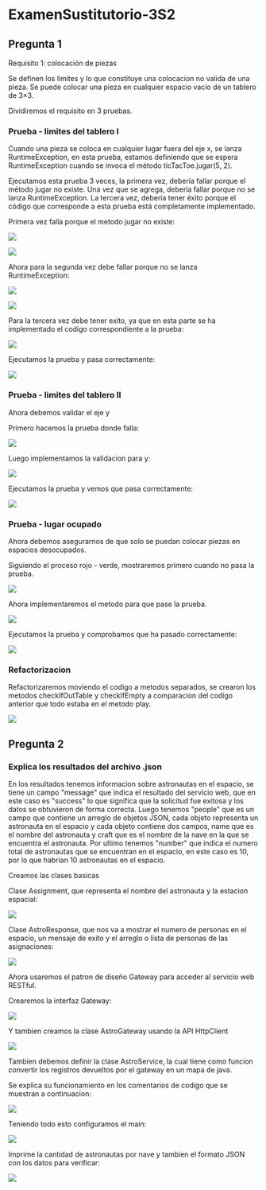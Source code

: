 # ExamenSustitutorio-3S2

## Pregunta 1

Requisito 1: colocación de piezas

Se definen los limites y lo que constituye una colocacion no valida de una pieza. Se puede
colocar una pieza en cualquier espacio vacío de un tablero de 3×3.

Dividiremos el requisito en 3 pruebas.

### Prueba - limites del tablero I

Cuando una pieza se coloca en cualquier lugar fuera del eje x, se lanza RuntimeException, en esta prueba,
estamos definiendo que se espera RuntimeException cuando se invoca el método ticTacToe.jugar(5, 2).

Ejecutamos esta prueba 3 veces, la primera vez, debería fallar porque el método jugar no existe. Una vez que se agrega,
debería fallar porque no se lanza RuntimeException. La tercera vez, debería tener éxito porque el
código que corresponde a esta prueba está completamente implementado.

Primera vez falla porque el metodo jugar no existe:

![](assets/8.jpg)

![](assets/9.jpg)

Ahora para la segunda vez debe fallar porque no se lanza RuntimeException:

![](assets/10.jpg)

![](assets/11.jpg)

Para la tercera vez debe tener exito, ya que en esta parte se ha implementado el codigo 
correspondiente a la prueba:

![](assets/12.jpg)

Ejecutamos la prueba y pasa correctamente:

![](assets/13.jpg)

### Prueba - limites del tablero II

Ahora debemos validar el eje y

Primero hacemos la prueba donde falla:

![](assets/14.jpg)

Luego implementamos la validacion para y:

![](assets/15.jpg)

Ejecutamos la prueba y vemos que pasa correctamente:

![](assets/16.jpg)

### Prueba - lugar ocupado

Ahora debemos asegurarnos de que solo se puedan colocar piezas en espacios desocupados.

Siguiendo el proceso rojo - verde, mostraremos primero cuando no pasa la prueba.

![](assets/18.jpg)

Ahora implementaremos el metodo para que pase la prueba.

![](assets/19.jpg)

Ejecutamos la prueba y comprobamos que ha pasado correctamente:

![](assets/20.jpg)

### Refactorizacion

Refactorizaremos moviendo el codigo a metodos separados, se crearon los metodos checkIfOutTable 
y checkIfEmpty a comparacion del codigo anterior que todo estaba en el metodo play.

![](assets/21.jpg)

## Pregunta 2

### Explica los resultados del archivo .json

En los resultados tenemos informacion sobre astronautas en el espacio, se tiene un campo "message" 
que indica el resultado del servicio web, que en este caso es "success" lo que significa que la 
solicitud fue exitosa y los datos se obtuvieron de forma correcta. Luego tenemos "people" que es un campo 
que contiene un arreglo de objetos JSON, cada objeto representa un astronauta en el espacio y cada 
objeto contiene dos campos, name que es el nombre del astronauta y craft que es el nombre de la nave 
en la que se encuentra el astronauta. Por ultimo tenemos "number" que indica el numero total de astronautas 
que se encuentran en el espacio, en este caso es 10, por lo que habrian 10 astronautas en el espacio.

Creamos las clases basicas

Clase Assignment, que representa el nombre del astronauta y la estacion espacial:

![](assets/1.jpg)

Clase AstroResponse, que nos va a mostrar el numero de personas en el espacio, un mensaje de exito 
y el arreglo o lista de personas de las asignaciones:

![](assets/2.jpg)

Ahora usaremos el patron de diseño Gateway para acceder al servicio web RESTful.

Crearemos la interfaz Gateway:

![](assets/3.jpg)

Y tambien creamos la clase AstroGateway usando la API HttpClient

![](assets/4.jpg)

Tambien debemos definir la clase AstroService, la cual tiene como funcion convertir los registros 
devueltos por el gateway en un mapa de java.

Se explica su funcionamiento en los comentarios de codigo que se muestran a continuacion:

![](assets/5.jpg)

Teniendo todo esto configuramos el main:

![](assets/6.jpg)

Imprime la cantidad de astronautas por nave y tambien el formato JSON con los datos para verificar:

![](assets/7.jpg)
















